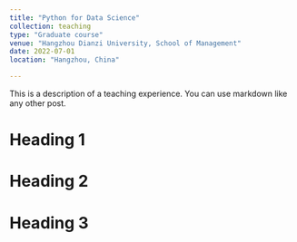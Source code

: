```yaml
---
title: "Python for Data Science"
collection: teaching
type: "Graduate course"
venue: "Hangzhou Dianzi University, School of Management"
date: 2022-07-01
location: "Hangzhou, China"

---
```


This is a description of a teaching experience. You can use markdown like any other post.

Heading 1
======

Heading 2
======

Heading 3
======

